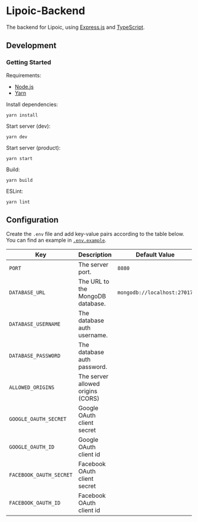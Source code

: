 # Lipoic-Backend

The backend for Lipoic, using [Express.js](https://expressjs.com/) and [TypeScript](https://www.typescriptlang.org/).

## Development

### Getting Started

Requirements:
- [Node.js](https://nodejs.org)
- [Yarn](https://yarnpkg.com/getting-started/install)

Install dependencies:
```shell
yarn install
```

Start server (dev):
```shell
yarn dev
```

Start server (product):
```shell
yarn start
```

Build:
```shell
yarn build
```

ESLint:
```shell
yarn lint
```

## Configuration

Create the `.env` file and add key-value pairs according to the table below.
You can find an example in [`.env.example`](.env.example).

| Key                     | Description                       | Default Value               |
|-------------------------|-----------------------------------|-----------------------------|
| `PORT`                  | The server port.                  | `8080`                      |
| `DATABASE_URL`          | The URL to the MongoDB database.  | `mongodb://localhost:27017` |
| `DATABASE_USERNAME`     | The database auth username.       |                             |
| `DATABASE_PASSWORD`     | The database auth password.       |                             |
| `ALLOWED_ORIGINS`       | The server allowed origins (CORS) |                             |
| `GOOGLE_OAUTH_SECRET`   | Google OAuth client secret        |                             |
| `GOOGLE_OAUTH_ID`       | Google OAuth client id            |                             |
| `FACEBOOK_OAUTH_SECRET` | Facebook OAuth client secret      |                             |
| `FACEBOOK_OAUTH_ID`     | Facebook OAuth client id          |                             |
